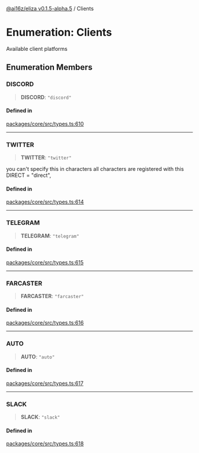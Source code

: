 [@ai16z/eliza v0.1.5-alpha.5](../index.md) / Clients

# Enumeration: Clients

Available client platforms

## Enumeration Members

### DISCORD

> **DISCORD**: `"discord"`

#### Defined in

[packages/core/src/types.ts:610](https://github.com/ai16z/eliza/blob/main/packages/core/src/types.ts#L610)

***

### TWITTER

> **TWITTER**: `"twitter"`

you can't specify this in characters
all characters are registered with this
   DIRECT = "direct",

#### Defined in

[packages/core/src/types.ts:614](https://github.com/ai16z/eliza/blob/main/packages/core/src/types.ts#L614)

***

### TELEGRAM

> **TELEGRAM**: `"telegram"`

#### Defined in

[packages/core/src/types.ts:615](https://github.com/ai16z/eliza/blob/main/packages/core/src/types.ts#L615)

***

### FARCASTER

> **FARCASTER**: `"farcaster"`

#### Defined in

[packages/core/src/types.ts:616](https://github.com/ai16z/eliza/blob/main/packages/core/src/types.ts#L616)

***

### AUTO

> **AUTO**: `"auto"`

#### Defined in

[packages/core/src/types.ts:617](https://github.com/ai16z/eliza/blob/main/packages/core/src/types.ts#L617)

***

### SLACK

> **SLACK**: `"slack"`

#### Defined in

[packages/core/src/types.ts:618](https://github.com/ai16z/eliza/blob/main/packages/core/src/types.ts#L618)
